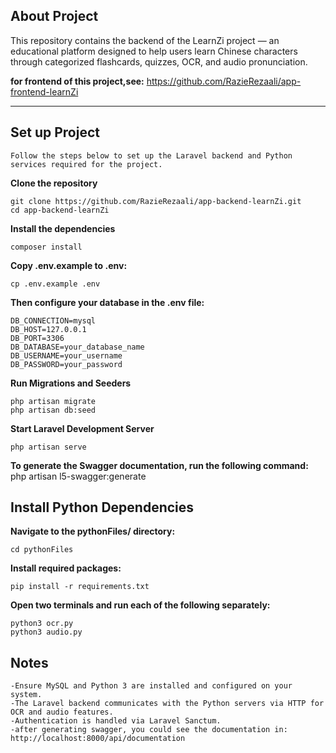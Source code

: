 
## About Project

This repository contains the backend of the LearnZi project — an educational platform designed to help users learn Chinese characters through categorized flashcards, quizzes, OCR, and audio pronunciation.

**for frontend of this project,see:**
    https://github.com/RazieRezaali/app-frontend-learnZi

-------------
## Set up Project

    Follow the steps below to set up the Laravel backend and Python services required for the project.

**Clone the repository**

    git clone https://github.com/RazieRezaali/app-backend-learnZi.git
    cd app-backend-learnZi

**Install the dependencies**

    composer install 

**Copy .env.example to .env:**

    cp .env.example .env 

**Then configure your database in the .env file:**

    DB_CONNECTION=mysql
    DB_HOST=127.0.0.1
    DB_PORT=3306
    DB_DATABASE=your_database_name
    DB_USERNAME=your_username
    DB_PASSWORD=your_password

**Run Migrations and Seeders**

    php artisan migrate
    php artisan db:seed

**Start Laravel Development Server**

    php artisan serve

**To generate the Swagger documentation, run the following command:**
    php artisan l5-swagger:generate
 
## Install Python Dependencies

**Navigate to the pythonFiles/ directory:**

    cd pythonFiles

**Install required packages:**

    pip install -r requirements.txt

**Open two terminals and run each of the following separately:**

    python3 ocr.py
    python3 audio.py

## Notes

    -Ensure MySQL and Python 3 are installed and configured on your system.
    -The Laravel backend communicates with the Python servers via HTTP for OCR and audio features.
    -Authentication is handled via Laravel Sanctum.
    -after generating swagger, you could see the documentation in: http://localhost:8000/api/documentation
